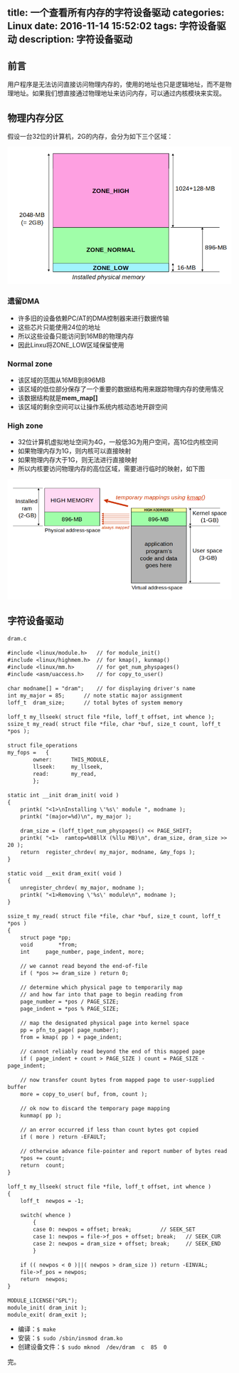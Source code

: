 title: 一个查看所有内存的字符设备驱动
categories: Linux
date: 2016-11-14 15:52:02
tags: 字符设备驱动
description: 字符设备驱动
---

## 前言

用户程序是无法访问直接访问物理内存的，使用的地址也只是逻辑地址，而不是物理地址。如果我们想直接通过物理地址来访问内存，可以通过内核模块来实现。

## 物理内存分区

假设一台32位的计算机，2G的内存，会分为如下三个区域：

![物理内存分区](/image/ram-zone.png)

### 遗留DMA

- 许多旧的设备依赖PC/AT的DMA控制器来进行数据传输
- 这些芯片只能使用24位的地址
- 所以这些设备只能访问到16MB的物理内存
- 因此Linxu将ZONE_LOW区域保留使用

### Normal zone

- 该区域的范围从16MB到896MB
- 该区域的低位部分保存了一个重要的数据结构用来跟踪物理内存的使用情况
- 该数据结构就是**mem_map[]**
- 该区域的剩余空间可以让操作系统内核动态地开辟空间

### High zone

- 32位计算机虚拟地址空间为4G，一般低3G为用户空间，高1G位内核空间
- 如果物理内存为1G，则内核可以直接映射
- 如果物理内存大于1G，则无法进行直接映射
- 所以内核要访问物理内存的高位区域，需要进行临时的映射，如下图

![物理内存高位区域映射](/image/kmap.png)

<!-- more -->

## 字符设备驱动

```
dram.c

#include <linux/module.h>	// for module_init() 
#include <linux/highmem.h>	// for kmap(), kunmap()
#include <linux/mm.h>		// for get_num_physpages()
#include <asm/uaccess.h>	// for copy_to_user() 

char modname[] = "dram";	// for displaying driver's name
int my_major = 85;		// note static major assignment 
loff_t 	dram_size;		// total bytes of system memory

loff_t my_llseek( struct file *file, loff_t offset, int whence );
ssize_t my_read( struct file *file, char *buf, size_t count, loff_t *pos );

struct file_operations 
my_fops =	{
		owner:		THIS_MODULE,
		llseek:		my_llseek,
		read:		my_read,
		};

static int __init dram_init( void )
{
	printk( "<1>\nInstalling \'%s\' module ", modname );
	printk( "(major=%d)\n", my_major );
	
	dram_size = (loff_t)get_num_physpages() << PAGE_SHIFT;
	printk( "<1>  ramtop=%08llX (%llu MB)\n", dram_size, dram_size >> 20 );
	return 	register_chrdev( my_major, modname, &my_fops );
}

static void __exit dram_exit( void )
{
	unregister_chrdev( my_major, modname );
	printk( "<1>Removing \'%s\' module\n", modname );
}

ssize_t my_read( struct file *file, char *buf, size_t count, loff_t *pos )
{
	struct page	*pp;
	void		*from;
	int		page_number, page_indent, more;
	
	// we cannot read beyond the end-of-file
	if ( *pos >= dram_size ) return 0;

	// determine which physical page to temporarily map
	// and how far into that page to begin reading from 
	page_number = *pos / PAGE_SIZE;
	page_indent = *pos % PAGE_SIZE;
	
	// map the designated physical page into kernel space
	pp = pfn_to_page( page_number);
	from = kmap( pp ) + page_indent;
	
	// cannot reliably read beyond the end of this mapped page
	if ( page_indent + count > PAGE_SIZE ) count = PAGE_SIZE - page_indent;

	// now transfer count bytes from mapped page to user-supplied buffer 	
	more = copy_to_user( buf, from, count );
	
	// ok now to discard the temporary page mapping
	kunmap( pp );
	
	// an error occurred if less than count bytes got copied
	if ( more ) return -EFAULT;
	
	// otherwise advance file-pointer and report number of bytes read
	*pos += count;
	return	count;
}

loff_t my_llseek( struct file *file, loff_t offset, int whence )
{
	loff_t	newpos = -1;

	switch( whence )
		{
		case 0: newpos = offset; break;			// SEEK_SET
		case 1: newpos = file->f_pos + offset; break; 	// SEEK_CUR
		case 2: newpos = dram_size + offset; break; 	// SEEK_END
		}

	if (( newpos < 0 )||( newpos > dram_size )) return -EINVAL;
	file->f_pos = newpos;
	return	newpos;
}

MODULE_LICENSE("GPL");
module_init( dram_init );
module_exit( dram_exit );
```

- 编译：`$ make`
- 安装：`$ sudo /sbin/insmod dram.ko`
- 创建设备文件：`$ sudo mknod  /dev/dram  c  85  0`



完。
